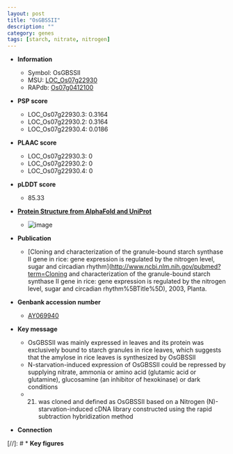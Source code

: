 ```yaml
---
layout: post
title: "OsGBSSII"
description: ""
category: genes
tags: [starch, nitrate, nitrogen]
---
```


* **Information**  
    + Symbol: OsGBSSII  
    + MSU: [LOC_Os07g22930](http://rice.plantbiology.msu.edu/cgi-bin/ORF_infopage.cgi?orf=LOC_Os07g22930)  
    + RAPdb: [Os07g0412100](http://rapdb.dna.affrc.go.jp/viewer/gbrowse_details/irgsp1?name=Os07g0412100)  

* **PSP score**  
    + LOC_Os07g22930.3: 0.3164 
    + LOC_Os07g22930.2: 0.3164 
    + LOC_Os07g22930.4: 0.0186 

* **PLAAC score**  
    + LOC_Os07g22930.3: 0 
    + LOC_Os07g22930.2: 0 
    + LOC_Os07g22930.4: 0 

* **pLDDT score**
    + 85.33

* **[Protein Structure from AlphaFold and UniProt](https://www.uniprot.org/uniprotkb/Q8GTK0/entry#structure)**
    + ![image](https://ricepsp.github.io/images/Q8/AF-Q8GTK0-F1.png)

* **Publication**  
    + [Cloning and characterization of the granule-bound starch synthase II gene in rice: gene expression is regulated by the nitrogen level, sugar and circadian rhythm](http://www.ncbi.nlm.nih.gov/pubmed?term=Cloning and characterization of the granule-bound starch synthase II gene in rice: gene expression is regulated by the nitrogen level, sugar and circadian rhythm%5BTitle%5D), 2003, Planta.

* **Genbank accession number**  
    + [AY069940](http://www.ncbi.nlm.nih.gov/nuccore/AY069940)

* **Key message**  
    + OsGBSSII was mainly expressed in leaves and its protein was exclusively bound to starch granules in rice leaves, which suggests that the amylose in rice leaves is synthesized by OsGBSSII
    + N-starvation-induced expression of OsGBSSII could be repressed by supplying nitrate, ammonia or amino acid (glutamic acid or glutamine), glucosamine (an inhibitor of hexokinase) or dark conditions
    + 21) was cloned and defined as OsGBSSII based on a Nitrogen (N)-starvation-induced cDNA library constructed using the rapid subtraction hybridization method

* **Connection**  

[//]: # * **Key figures**  


